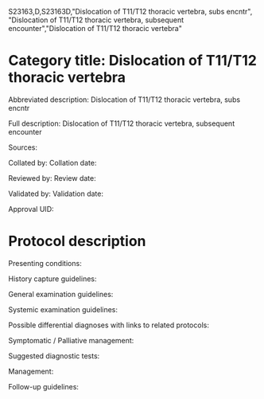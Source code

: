S23163,D,S23163D,"Dislocation of T11/T12 thoracic vertebra, subs encntr", "Dislocation of T11/T12 thoracic vertebra, subsequent encounter","Dislocation of T11/T12 thoracic vertebra"
# Category title: Dislocation of T11/T12 thoracic vertebra

Abbreviated description: Dislocation of T11/T12 thoracic vertebra, subs encntr

Full description: Dislocation of T11/T12 thoracic vertebra, subsequent encounter

Sources:

Collated by:
Collation date:

Reviewed by:
Review date:

Validated by:
Validation date:

Approval UID:

# Protocol description

Presenting conditions:

History capture guidelines:

General examination guidelines:

Systemic examination guidelines:

Possible differential diagnoses with links to related protocols:

Symptomatic / Palliative management:

Suggested diagnostic tests:

Management:

Follow-up guidelines:
